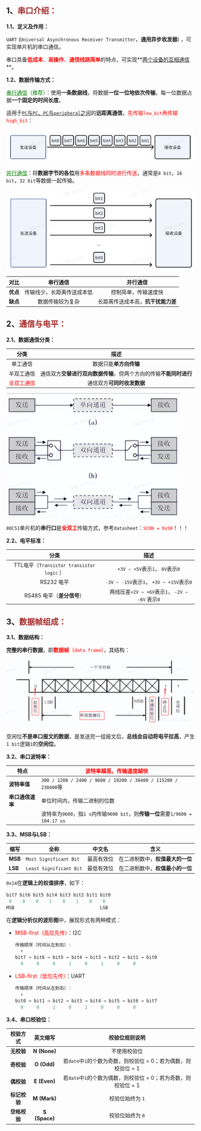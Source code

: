 ## 1、<span style="color:brown">串口介绍：</span>

**1.1、定义及作用：**

`UART` (`Universal Asynchronous Receiver Transmitter`，**通用异步收发器**) ，可实现单片机的串口通信。

串口具备<span style="color:red">**低成本**、**易操作**、**通信线路简单**</span>的特点，可实现**<u>两个设备的互相通信</u>**。

**1.2、数据传输方式：**

<span style="color:green"><u>串行通信</u>（推荐）</span>：使用**一条数据线**，将数据**一位一位地依次传输**，每一位数据占据**一个固定的时间长度**。

适用于<u>`PC`与`PC`、`PC`与`peripheral`之间</u>的**远距离通信**，<span style="color:red">先传输`low_bit`再传输`high_bit`</span>：

<img src="https://raw.githubusercontent.com/root-bine/image/main/Typora-image/UART01.png" alt="image-20251007105013718" style="zoom: 67%;" />

<span style="color:green"><u>并行通信</u></span>：将**数据字节的各位**用<span style="color:red">多条数据线同时进行传送</span>，通常是`8 bit`，`16 bit`，`32 bit`等数据一起传输。

<img src="https://raw.githubusercontent.com/root-bine/image/main/Typora-image/UART02.png" alt="image-20251007105329751" style="zoom: 67%;" />

|   对比   |          串行通信          |              并行通信              |
| :------: | :------------------------: | :--------------------------------: |
| **优点** | 传输线少，长距离传送成本低 |        控制简单，传输速度快        |
| **缺点** |      数据传输较为复杂      | 长距离传送成本高，**抗干扰能力差** |



## 2、<span style="color:brown">通信与电平：</span>

**2.1、数据通信分类：**

|                   分类                    |                             描述                             |
| :---------------------------------------: | :----------------------------------------------------------: |
|                 单工通信                  |                    数据只能**单方向传输**                    |
|                半双工通信                 | 通信双方**交替进行双向数据传输**，但两个方向的传输**不能同时进行** |
| <span style="color:red">全双工通信</span> |                  通信双方**可同时收发数据**                  |

<img src="https://raw.githubusercontent.com/root-bine/image/main/Typora-image/UART03.png" alt="image-20251007110526644" style="zoom: 50%;" />

`80C51`单片机的**串行口**是<span style="color:red">**全双工**</span>传输方式，参考`datasheet`：<span style="color:red">`SCON = 0x50`</span>！！！

**2.2、电平标准：**

|                   分类                    |                       描述                       |
| :---------------------------------------: | :----------------------------------------------: |
| TTL电平（`Transistor transistor logic` ） |         `+3V ~ +5V`表示`1`， `0V`表示`0`         |
|                RS232 电平                 |    `-3V ~ -15V`表示`1`， `+3V ~ +15V`表示`0`     |
|        RS485 电平（**差分信号**）         | 两线压差`+2V ~ +6V`表示`1`， `-2V ~ -6V` 表示`0` |



## 3、<span style="color:brown">数据帧组成：</span>

**3.1、数据结构：**

**完整的串行数据**，即<span style="color:red">**数据帧**（`data frame`）</span>，其结构：

<img src="https://raw.githubusercontent.com/root-bine/image/main/Typora-image/UART04.png" alt="image-20251007121225780" style="zoom: 50%;" />

空闲位**不是串口报文的数据**，是发送完一组报文后，**总线会自动将电平拉高**，产生`1 bit`逻辑`1`的**空闲位**。

**3.2、串口波特率：**

| 特点             | <span style="color:red">波特率越高，传输速度越快</span>      |
| ---------------- | ------------------------------------------------------------ |
| **波特率值**     | `300 / 1200 / 2400 / 9600 / 19200 / 38400 / 115200 / 230400`等 |
| **串口通信速率** | 单位时间内，传输二进制的位数                                 |
|                  | 波特率为`9600`，指`1 s`内传输`9600 bit`，则**传输一位**需要`1/9600 = 104.17 us` |

**3.3、MSB与LSB：**

| 缩写    | 全称                    | 中文名     | 含义                             |
| ------- | ----------------------- | ---------- | -------------------------------- |
| **MSB** | `Most Significant Bit`  | 最高有效位 | 在二进制数中，**权值最大的一位** |
| **LSB** | `Least Significant Bit` | 最低有效位 | 在二进制数中，**权值最小的一位** |

`0x14`在**逻辑上的权值排序**，如下：

```c
bit7 bit6 bit5 bit4 bit3 bit2 bit1 bit0
 0    0    0    1    0    1    0    0
MSB                                LSB
```

在**逻辑分析仪的波形图**中，展现形式有两种模式：

- <span style="color:red">MSB-first（高位先传）</span>：I2C

  ```c
  传输顺序（时间从左到右）:
    ↑
  bit7 → bit6 → bit5 → bit4 → bit3 → bit2 → bit1 → bit0
    0     0     0     1     0     1     0     0
  ```

- <span style="color:red">LSB-first（低位先传）</span>：UART

  ```c
  传输顺序（时间从左到右）:
    ↑
  bit0 → bit1 → bit2 → bit3 → bit4 → bit5 → bit6 → bit7
    0     0     1     0     1     0     0     0
  ```

**3.4、串口校验位：**

|   校验方式   |   英文缩写    |                        校验位规则说明                        |
| :----------: | :-----------: | :----------------------------------------------------------: |
|  **无校验**  | **N (None)**  |                         不使用校验位                         |
|  **奇校验**  |  **O (Odd)**  | 若`date`中`1`的个数为奇数，则校验位 = 0；若为偶数，则校验位 = 1 |
|  **偶校验**  | **E (Even)**  | 若`date`中`1`的个数为偶数，则校验位 = 0；若为奇数，则校验位 = 1 |
| **标记校验** | **M (Mark)**  |                       校验位始终为 `1`                       |
| **空格校验** | **S (Space)** |                       校验位始终为 `0`                       |

